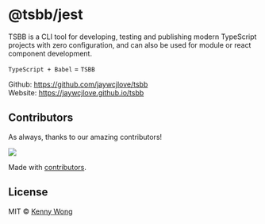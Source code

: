 @tsbb/jest
===

TSBB is a CLI tool for developing, testing and publishing modern TypeScript projects with zero configuration, and can also be used for module or react component development.

`TypeScript + Babel` = `TSBB`

Github: https://github.com/jaywcjlove/tsbb  
Website: https://jaywcjlove.github.io/tsbb  

## Contributors

As always, thanks to our amazing contributors!

<a href="https://github.com/jaywcjlove/tsbb/graphs/contributors">
  <img src="http://jaywcjlove.github.io/tsbb/CONTRIBUTORS.svg" />
</a>

Made with [contributors](https://github.com/jaywcjlove/github-action-contributors).

## License

MIT © [Kenny Wong](https://wangchujiang.com)
